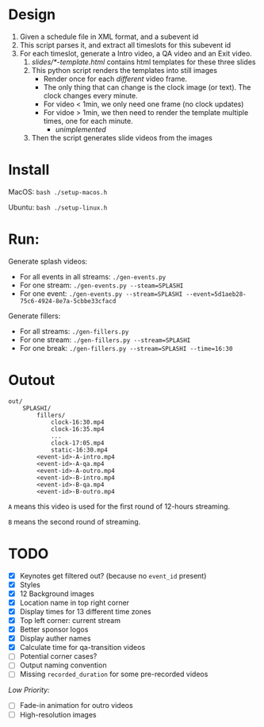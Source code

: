 # Design

1. Given a schedule file in XML format, and a subevent id
2. This script parses it, and extract all timeslots for this subevent id
3. For each timeslot, generate a Intro video, a QA video and an Exit video.
   1. _slides/*-template.html_ contains html templates for these three slides
   2. This python script renders the templates into still images
      * Render once for each _different_ video frame.
      * The only thing that can change is the clock image (or text). The clock changes every minute.
      * For video < 1min, we only need one frame (no clock updates)
      * For vidoe > 1min, we then need to render the template multiple times, one for each minute.
        * _unimplemented_
   3. Then the script generates slide videos from the images

# Install

MacOS: `bash ./setup-macos.h`

Ubuntu: `bash ./setup-linux.h`

# Run:

Generate splash videos:

* For all events in all streams: `./gen-events.py`
* For one stream: `./gen-events.py --steam=SPLASHI`
* For one event: `./gen-events.py --stream=SPLASHI --event=5d1aeb28-75c6-4924-8e7a-5cbbe33cfacd`

Generate fillers:

* For all streams: `./gen-fillers.py`
* For one stream: `./gen-fillers.py --stream=SPLASHI`
* For one break: `./gen-fillers.py --stream=SPLASHI --time=16:30`

# Outout

```
out/
    SPLASHI/
        fillers/
            clock-16:30.mp4
            clock-16:35.mp4
            ...
            clock-17:05.mp4
            static-16:30.mp4
        <event-id>-A-intro.mp4
        <event-id>-A-qa.mp4
        <event-id>-A-outro.mp4
        <event-id>-B-intro.mp4
        <event-id>-B-qa.mp4
        <event-id>-B-outro.mp4
```

`A` means this video is used for the first round of 12-hours streaming.

`B` means the second round of streaming.

# TODO

- [x] Keynotes get filtered out? (because no `event_id` present)
- [x] Styles
- [x] 12 Background images
- [x] Location name in top right corner
- [x] Display times for 13 different time zones
- [x] Top left corner: current stream
- [x] Better sponsor logos
- [x] Display auther names
- [x] Calculate time for qa-transition videos
- [ ] Potential corner cases?
- [ ] Output naming convention
- [ ] Missing `recorded_duration` for some pre-recorded videos

_Low Priority:_

- [ ] Fade-in animation for outro videos
- [ ] High-resolution images
